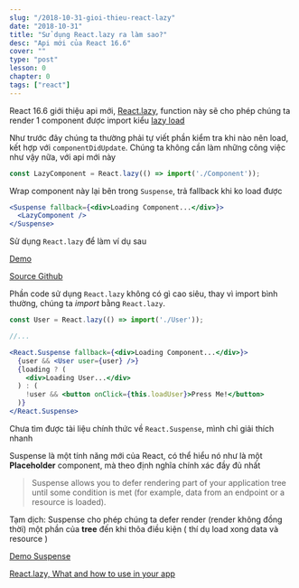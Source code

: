 ```yaml
---
slug: "/2018-10-31-gioi-thieu-react-lazy"
date: "2018-10-31"
title: "Sử dụng React.lazy ra làm sao?"
desc: "Api mới của React 16.6"
cover: ""
type: "post"
lesson: 0
chapter: 0
tags: ["react"]
---
```


React 16.6 giới thiệu api mới, <a href="https://reactjs.org/docs/code-splitting.html#reactlazy" target="_blank" rel="noopener noreferrer">React.lazy</a>, function này sẽ cho phép chúng ta render 1 component được import kiểu [lazy load](/2018-10-07-huong-dan-lazy-load-component-react)

Như trước đây chúng ta thường phải tự viết phần kiểm tra khi nào nên load, kết hợp với `componentDidUpdate`. Chúng ta không cần làm những công việc như vậy nữa, với api mới này

```jsx
const LazyComponent = React.lazy(() => import('./Component'));
```

Wrap component này lại bên trong `Suspense`, trả fallback khi ko load được

```jsx
<Suspense fallback={<div>Loading Component...</div>}>
  <LazyComponent />
</Suspense>
```

Sử dụng `React.lazy` để làm ví dụ sau


<a href="http://vigneshm.com/react-lazy-example/" target="_blank" rel="noopener noreferrer">Demo</a>


<a href="https://github.com/vigzmv/react-lazy-example" target="_blank" rel="noopener noreferrer">Source Github</a>

Phần code sử dụng `React.lazy` không có gì cao siêu, thay vì import bình thường, chúng ta *import* bằng `React.lazy`.

```jsx
const User = React.lazy(() => import('./User'));

//...

<React.Suspense fallback={<div>Loading Component...</div>}>
  {user && <User user={user} />}
  {loading ? (
    <div>Loading User...</div>
  ) : (
    !user && <button onClick={this.loadUser}>Press Me!</button>
  )}
</React.Suspense>
```

Chưa tìm được tài liệu chính thức về `React.Suspense`, mình chỉ giải thích nhanh

Suspense là một tính năng mới của React, có thể hiểu nó như là một **Placeholder** component, mà theo định nghĩa chính xác đầy đủ nhất

> Suspense allows you to defer rendering part of your application tree until some condition is met (for example, data from an endpoint or a resource is loaded).

Tạm dịch: Suspense cho phép chúng ta defer render (render không đồng thời) một phần của **tree** đến khi thõa điều kiện ( thí dụ load xong data và resource )

<a href="https://codesandbox.io/s/8nq4w3jj39" target="_blank" rel="noopener noreferrer">Demo Suspense</a>


<a href="https://dev.to/vigzmv/reactlazy-what-and-how-to-use-in-your-app-p9a" target="_blank" rel="noopener noreferrer">React.lazy, What and how to use in your app</a>
